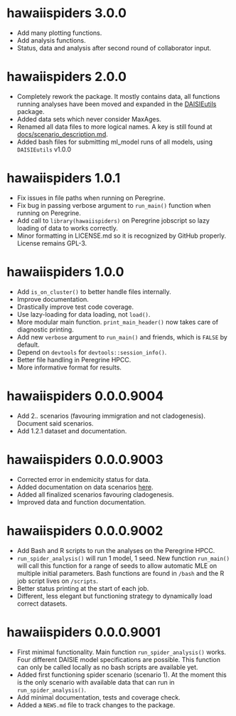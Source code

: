 # hawaiispiders 3.0.0

* Add many plotting functions.
* Add analysis functions.
* Status, data and analysis after second round of collaborator input.

# hawaiispiders 2.0.0

-   Completely rework the package. It mostly contains data, all
    functions running analyses have been moved and expanded in the
    [DAISIEutils](https://github.com/tece-lab/DAISIEutils) package.
-   Added data sets which never consider MaxAges.
-   Renamed all data files to more logical names. A key is still found
    at [docs/scenario_description.md](docs/scenario_description.md).
-   Added bash files for submitting ml_model runs of all models, using
    `DAISIEutils` v1.0.0

# hawaiispiders 1.0.1

-   Fix issues in file paths when running on Peregrine.
-   Fix bug in passing verbose argument to `run_main()` function when
    running on Peregrine.
-   Add call to `library(hawaiispiders)` on Peregrine jobscript so lazy
    loading of data to works correctly.
-   Minor formatting in LICENSE.md so it is recognized by GitHub
    properly. License remains GPL-3.

# hawaiispiders 1.0.0

-   Add `is_on_cluster()` to better handle files internally.
-   Improve documentation.
-   Drastically improve test code coverage.
-   Use lazy-loading for data loading, not `load()`.
-   More modular main function. `print_main_header()` now takes care of
    diagnostic printing.
-   Add new `verbose` argument to `run_main()` and friends, which is
    `FALSE` by default.
-   Depend on `devtools` for `devtools::session_info()`.
-   Better file handling in Peregrine HPCC.
-   More informative format for results.

# hawaiispiders 0.0.0.9004

-   Add 2.*.* scenarios (favouring immigration and not cladogenesis).
    Document said scenarios.
-   Add 1.2.1 dataset and documentation.

# hawaiispiders 0.0.0.9003

-   Corrected error in endemicity status for data.
-   Added documentation on data scenarios
    [here](docs/scenario_description.md).
-   Added all finalized scenarios favouring cladogenesis.
-   Improved data and function documentation.

# hawaiispiders 0.0.0.9002

-   Add Bash and R scripts to run the analyses on the Peregrine HPCC.
-   `run_spider_analysis()` will run 1 model, 1 seed. New function
    `run_main()` will call this function for a range of seeds to allow
    automatic MLE on multiple initial parameters. Bash functions are
    found in `/bash` and the R job script lives on `/scripts`.
-   Better status printing at the start of each job.
-   Different, less elegant but functioning strategy to dynamically load
    correct datasets.

# hawaiispiders 0.0.0.9001

-   First minimal functionality. Main function `run_spider_analysis()`
    works. Four different DAISIE model specifications are possible. This
    function can only be called locally as no bash scripts are available
    yet.
-   Added first functioning spider scenario (scenario 1). At the moment
    this is the only scenario with available data that can run in
    `run_spider_analysis()`.
-   Add minimal documentation, tests and coverage check.
-   Added a `NEWS.md` file to track changes to the package.
